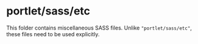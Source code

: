 # portlet/sass/etc

This folder contains miscellaneous SASS files. Unlike `"portlet/sass/etc"`, these files
need to be used explicitly.
